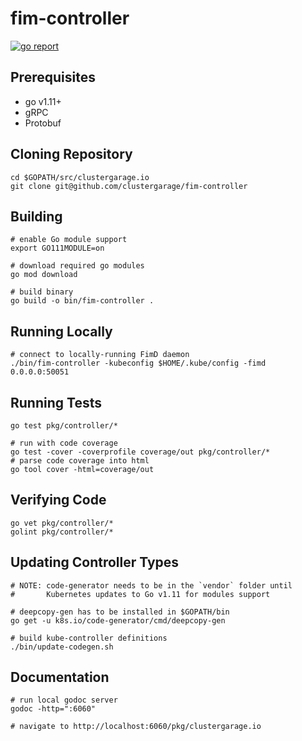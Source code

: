 # fim-controller

[![go report](https://goreportcard.com/badge/github.com/clustergarage/fim-controller?style=flat-square)](https://goreportcard.com/report/github.com/clustergarage/fim-controller)

## Prerequisites

- go v1.11+
- gRPC
- Protobuf

## Cloning Repository

```
cd $GOPATH/src/clustergarage.io
git clone git@github.com/clustergarage/fim-controller
```

## Building

```
# enable Go module support
export GO111MODULE=on

# download required go modules
go mod download

# build binary
go build -o bin/fim-controller .
```

## Running Locally

```
# connect to locally-running FimD daemon
./bin/fim-controller -kubeconfig $HOME/.kube/config -fimd 0.0.0.0:50051
```

## Running Tests

```
go test pkg/controller/*

# run with code coverage
go test -cover -coverprofile coverage/out pkg/controller/*
# parse code coverage into html
go tool cover -html=coverage/out
```

## Verifying Code

```
go vet pkg/controller/*
golint pkg/controller/*
```

## Updating Controller Types

```
# NOTE: code-generator needs to be in the `vendor` folder until
#       Kubernetes updates to Go v1.11 for modules support

# deepcopy-gen has to be installed in $GOPATH/bin
go get -u k8s.io/code-generator/cmd/deepcopy-gen

# build kube-controller definitions
./bin/update-codegen.sh
```

## Documentation

```
# run local godoc server
godoc -http=":6060"

# navigate to http://localhost:6060/pkg/clustergarage.io
```
